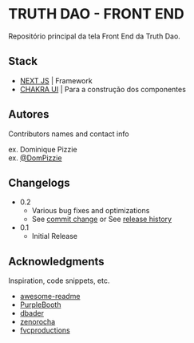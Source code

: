 
# TRUTH DAO - FRONT END

Repositório principal da tela Front End da Truth Dao.

## Stack
- [NEXT JS](https://nextjs.org/) | Framework
- [CHAKRA UI](https://www.chakra-ui.com/) | Para a construção dos componentes

## Autores

Contributors names and contact info

ex. Dominique Pizzie  
ex. [@DomPizzie](https://twitter.com/dompizzie)

## Changelogs

* 0.2
    * Various bug fixes and optimizations
    * See [commit change]() or See [release history]()
* 0.1
    * Initial Release

## Acknowledgments

Inspiration, code snippets, etc.
* [awesome-readme](https://github.com/matiassingers/awesome-readme)
* [PurpleBooth](https://gist.github.com/PurpleBooth/109311bb0361f32d87a2)
* [dbader](https://github.com/dbader/readme-template)
* [zenorocha](https://gist.github.com/zenorocha/4526327)
* [fvcproductions](https://gist.github.com/fvcproductions/1bfc2d4aecb01a834b46)
